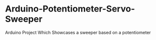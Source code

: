 # Arduino-Potentiometer-Servo-Sweeper
Arduino Project Which Showcases a sweeper based on a potentiometer
